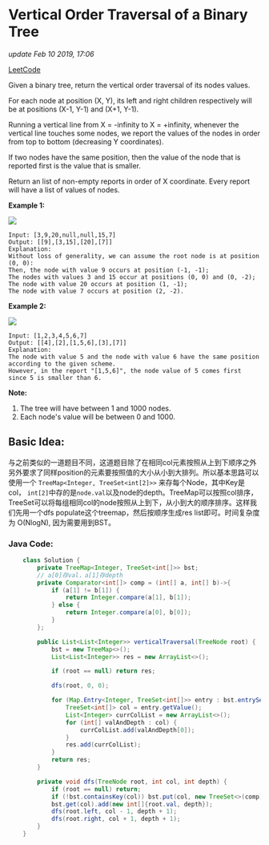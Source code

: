 # Vertical Order Traversal of a Binary Tree

_update Feb 10 2019, 17:06_

[LeetCode](https://leetcode.com/problems/vertical-order-traversal-of-a-binary-tree/)

Given a binary tree, return the vertical order traversal of its nodes values.

For each node at position \(X, Y\), its left and right children respectively will be at positions \(X-1, Y-1\) and \(X+1, Y-1\).

Running a vertical line from X = -infinity to X = +infinity, whenever the vertical line touches some nodes, we report the values of the nodes in order from top to bottom \(decreasing Y coordinates\).

If two nodes have the same position, then the value of the node that is reported first is the value that is smaller.

Return an list of non-empty reports in order of X coordinate. Every report will have a list of values of nodes.

**Example 1:**

![](https://assets.leetcode.com/uploads/2019/01/31/1236_example_1.PNG)

```text
Input: [3,9,20,null,null,15,7]
Output: [[9],[3,15],[20],[7]]
Explanation: 
Without loss of generality, we can assume the root node is at position (0, 0):
Then, the node with value 9 occurs at position (-1, -1);
The nodes with values 3 and 15 occur at positions (0, 0) and (0, -2);
The node with value 20 occurs at position (1, -1);
The node with value 7 occurs at position (2, -2).
```

**Example 2:**

![](https://assets.leetcode.com/uploads/2019/01/31/tree2.png)

```text
Input: [1,2,3,4,5,6,7]
Output: [[4],[2],[1,5,6],[3],[7]]
Explanation: 
The node with value 5 and the node with value 6 have the same position according to the given scheme.
However, in the report "[1,5,6]", the node value of 5 comes first since 5 is smaller than 6.
```

**Note:**

1. The tree will have between 1 and 1000 nodes.
2. Each node's value will be between 0 and 1000.

## Basic Idea:

与之前类似的一道题目不同，这道题目除了在相同col元素按照从上到下顺序之外另外要求了同样position的元素要按照值的大小从小到大排列。所以基本思路可以使用一个 `TreeMap<Integer, TreeSet<int[2]>>` 来存每个Node，其中Key是col， `int[2]`中存的是`node.val`以及node的depth。TreeMap可以按照col排序，TreeSet可以将每组相同col的node按照从上到下，从小到大的顺序排序。这样我们先用一个dfs populate这个treemap，然后按顺序生成res list即可。时间复杂度为 O\(NlogN\), 因为需要用到BST。

### Java Code:

```java
    class Solution {
        private TreeMap<Integer, TreeSet<int[]>> bst;
        // a[0]存val，a[1]存depth
        private Comparator<int[]> comp = (int[] a, int[] b)->{
            if (a[1] != b[1]) {
                return Integer.compare(a[1], b[1]);
            } else {
                return Integer.compare(a[0], b[0]);
            }
        };

        public List<List<Integer>> verticalTraversal(TreeNode root) {
            bst = new TreeMap<>();
            List<List<Integer>> res = new ArrayList<>();

            if (root == null) return res;

            dfs(root, 0, 0);

            for (Map.Entry<Integer, TreeSet<int[]>> entry : bst.entrySet()) {
                TreeSet<int[]> col = entry.getValue();
                List<Integer> currColList = new ArrayList<>();
                for (int[] valAndDepth : col) {
                    currColList.add(valAndDepth[0]);
                }
                res.add(currColList);
            }
            return res;
        }

        private void dfs(TreeNode root, int col, int depth) {
            if (root == null) return;
            if (!bst.containsKey(col)) bst.put(col, new TreeSet<>(comp));
            bst.get(col).add(new int[]{root.val, depth});
            dfs(root.left, col - 1, depth + 1);
            dfs(root.right, col + 1, depth + 1);
        }
    }
```

